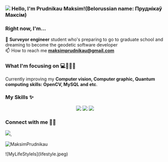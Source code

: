 ### <img src="https://media.giphy.com/media/hvRJCLFzcasrR4ia7z/giphy.gif" width="30px"> Hello, I'm Prudnikau Maksim!(Belorussian name: Пруднікаў Максім)

### Right now, I'm...

🌱 **Surveyor engineer** student who's preparing to go to graduate school and dreaming to become the geodetic software developer <br />
📫 How to reach me **maksimprudnikau@gmail.com**

### What I'm focusing on 💻📝🎨🎸

Currently improving my __Computer vision, Computer graphic, Quantum computing skills: OpenCV, MySQL and etc__.<br />

### My Skills ✨
<p align='center'>
  <img src="https://img.shields.io/badge/C%2B%2B-00599C?style=for-the-badge&logo=c%2B%2B&logoColor=white" />
  <img src="https://img.shields.io/badge/Python-3776AB?style=for-the-badge&logo=python&logoColor=white" />
  <img src="https://img.shields.io/badge/C%23-239120?style=for-the-badge&logo=c-sharp&logoColor=white" />
</p>

### Connect with me 🙏🏻
<a href="https://instagram.com/deandasso">
    <img src="https://img.shields.io/badge/instagram-%23E4405F.svg?&style=for-the-badge&logo=instagram&logoColor=white" />
  </a>&nbsp;&nbsp;
<p><img align="center" src="https://github-readme-stats.vercel.app/api/top-langs?username=MaksimPrudnikau&show_icons=true&locale=en&layout=compact" alt="MaksimPrudnikau" /></p>
![MyLifeStyleIs](lifestyle.jpeg)
